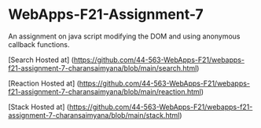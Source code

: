 # WebApps-F21-Assignment-7
An assignment on java script modifying the DOM and using anonymous callback functions.

[Search Hosted at] (https://github.com/44-563-WebApps-F21/webapps-f21-assignment-7-charansaimyana/blob/main/search.html)

[Reaction Hosted at] (https://github.com/44-563-WebApps-F21/webapps-f21-assignment-7-charansaimyana/blob/main/reaction.html)

[Stack Hosted at] (https://github.com/44-563-WebApps-F21/webapps-f21-assignment-7-charansaimyana/blob/main/stack.html)